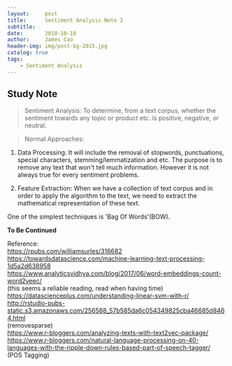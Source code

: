 ```yaml
---
layout:     post   				   
title:      Sentiment Analysis Note 2
subtitle:   
date:       2018-10-10
author:     James Cao
header-img: img/post-bg-2015.jpg 	
catalog: true 					
tags:								
    - Sentiment Analysis
---
```


## Study Note
>  Sentiment Analysis: 
To determine, from a text corpus, whether the sentiment towards any topic or product etc. is positive, negative, or neutral.

> Normal Approaches:

1. Data Processing:
It will include the removal of stopwords, punctuations, special characters, stemming/lemmatization and etc.
The purpose is to remove any text that won't tell much information. However it is not always true for every sentiment problems.


2. Feature Extraction:
When we have a collection of text corpus and in order to apply the algorithm to the text, we need to extract the mathematical representation
of these text.

One of the simplest techniques is 'Bag Of Words'(BOW).

<strong>To Be Continued</strong>


Reference: <br/>
https://rpubs.com/williamsurles/316682<br/>
https://towardsdatascience.com/machine-learning-text-processing-1d5a2d638958<br/>
https://www.analyticsvidhya.com/blog/2017/06/word-embeddings-count-word2veec/<br/>
(this seems a reliable reading, read when having time)<br/>
https://datascienceplus.com/understanding-linear-svm-with-r/<br/>
http://rstudio-pubs-static.s3.amazonaws.com/256588_57b585da6c054349825cba46685d8464.html<br/>
(removesparse)<br/>
https://www.r-bloggers.com/analyzing-texts-with-text2vec-package/<br/>
https://www.r-bloggers.com/natural-language-processing-on-40-languages-with-the-ripple-down-rules-based-part-of-speech-tagger/<br/>
(POS Tagging)
